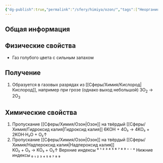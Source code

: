 ```yaml
---
{"dg-publish":true,"permalink":"/sfery/himiya/ozon/","tags":["Неорганика"]}
---
```


## Общая информация
## Физические свойства
- Газ голубого цвета с сильным запахом
## Получение
1. Образуется в газовых разрядах из [[Сферы/Химия/Кислород\|Кислород]], например при грозе (однако выход небольшой)
																	3O<sub>2</sub> → 2O<sub>3</sub>
## Химические свойства
1. Пропускание [[Сферы/Химия/Озон\|Озон]] на твёрдый [[Сферы/Химия/Гидроксид калия\|Гидроксид калия]]
									                       6KOH + 4O₃ → 4KO₃ + 2KOH·H₂O + O₂↑
2. Пропускание [[Сферы/Химия/Озон\|Озон]] на твёрдый [[Сферы/Химия/Надпероксид калия\|Надпероксид калия]]              
													                KO₂ + O₃ → KO₃ + O₂↑
Верхние индексы ⁰ ¹ ² ³ ⁴ ⁵ ⁶ ⁷ ⁸ ⁹ ⁺ ⁻ °
Нижние индексы ₀ ₁ ₂ ₃ ₄ ₅ ₆ ₇ ₈ ₉ 